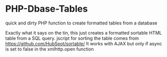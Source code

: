 # PHP-Dbase-Tables
quick and dirty PHP function to create formatted tables from a database

Exactly what it says on the tin, this just creates a formatted sortable HTML table from a SQL query.
jscript for sorting the table comes from https://github.com/HubSpot/sortable/
It works with AJAX but only if async is set to false in the xmlhttp.open function
